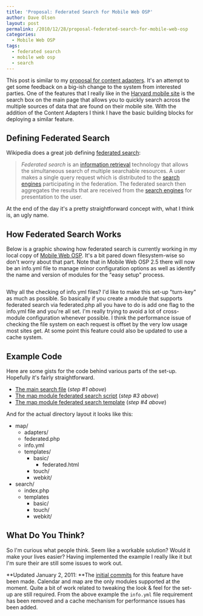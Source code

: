 ```yaml
---
title: 'Proposal: Federated Search for Mobile Web OSP'
author: Dave Olsen
layout: post
permalink: /2010/12/28/proposal-federated-search-for-mobile-web-osp
categories:
  - Mobile Web OSP
tags:
  - federated search
  - mobile web osp
  - search
---
```

This post is similar to my [proposal for content adapters][1]. It's an attempt to get some feedback on a big-ish change to the system from interested parties. One of the features that I really like in the [Harvard mobile site][2] is the search box on the main page that allows you to quickly search across the multiple sources of data that are found on their mobile site. With the addition of the Content Adapters I think I have the basic building blocks for deploying a similar feature.

## Defining Federated Search

Wikipedia does a great job defining [federated search][3]:

> *Federated search* is an [information retrieval][4] technology that allows the simultaneous search of multiple searchable resources. A user makes a single query request which is distributed to the [search engines][5] participating in the federation. The federated search then aggregates the results that are received from the [search engines][5] for presentation to the user.

At the end of the day it's a pretty straightforward concept with, what I think is, an ugly name.

## How Federated Search Works

Below is a graphic showing how federated search is currently working in my local copy of [Mobile Web OSP][6]. It's a bit pared down filesystem-wise so don't worry about that part. Note that in Mobile Web OSP 2.5 there will now be an info.yml file to manage minor configuration options as well as identify the name and version of modules for the "easy setup" process.

<img  title="federatedsearch" src="/wp-content/uploads/2010/12/federatedsearch.jpg" alt="" />

Why all the checking of info.yml files? I'd like to make this set-up "turn-key" as much as possible. So basically if you create a module that supports federated search via federated.php all you have to do is add one flag to the info.yml file and you're all set. I'm really trying to avoid a lot of cross-module configuration whenever possible. I think the performance issue of checking the file system on each request is offset by the very low usage most sites get. At some point this feature could also be updated to use a cache system.

## Example Code

Here are some gists for the code behind various parts of the set-up. Hopefully it's fairly straightforward.

*   [The main search file][8] (*step #1 above*)
*   [The map module federated search script][9] (*step #3 above*)
*   [The map module federated search template][10] (*step #4 above*)

And for the actual directory layout it looks like this:

*   map/ 
    *   adapters/
    *   federated.php
    *   info.yml
    *   templates/ 
        *   basic/ 
            *   federated.html
        *   touch/
        *   webkit/
*   search/ 
    *   index.php
    *   templates 
        *   basic/
        *   touch/
        *   webkit/

## What Do You Think?

So I'm curious what people think. Seem like a workable solution? Would it make your lives easier? Having implemented the example I really like it but I'm sure their are still some issues to work out.

**Updated January 2, 2011: **The [initial commits][11] for this feature have been made. Calendar and map are the only modules supported at the moment. Quite a bit of work related to tweaking the look & feel for the set-up are still required. From the above example the `info.yml` file requirement has been removed and a cache mechanism for performance issues has been added.

 [1]: http://www.dmolsen.com/mobile-in-higher-ed/?p=154
 [2]: http://m.harvard.edu/about/
 [3]: http://en.wikipedia.org/wiki/Federated_search
 [4]: http://en.wikipedia.org/wiki/Information_retrieval "Information retrieval"
 [5]: http://en.wikipedia.org/wiki/Search_engine "Search engine"
 [6]: http://mobilewebosp.pbworks.com/
 [7]: http://www.dmolsen.com/mobile-in-higher-ed/wp-content/uploads/2010/12/federatedsearch.jpg
 [8]: https://gist.github.com/757673
 [9]: https://gist.github.com/757676
 [10]: https://gist.github.com/757677
 [11]: https://github.com/dmolsen/MIT-Mobile-Web/compare/ca1464bcc6...8358e7bd74